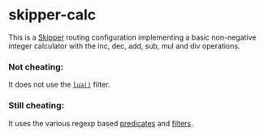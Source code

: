 # skipper-calc

This is a [Skipper](https://github.com/zalando/skipper) routing configuration implementing a basic non-negative
integer calculator with the inc, dec, add, sub, mul and div operations.

### Not cheating:

It does not use the [`lua()`](https://opensource.zalando.com/skipper/reference/filters/#lua) filter.

### Still cheating:

It uses the various regexp based [predicates](https://opensource.zalando.com/skipper/reference/predicates/) and
[filters](https://opensource.zalando.com/skipper/reference/filters/).

